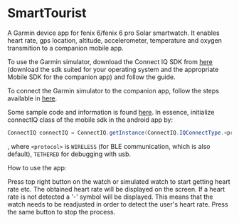 # SmartTourist

A Garmin device app for fenix 6/fenix 6 pro Solar smartwatch.
It enables heart rate, gps location, altitude, accelerometer, temperature and oxygen transmition to a companion mobile app.

To use the Garmin simulator, download the Connect IQ SDK from [here](https://developer.garmin.com/connect-iq/sdk/)
(download the sdk suited for your operating system and the appropriate Mobile SDK for the companion app) and follow the guide.

To connect the Garmin simulator to the companion app, follow the steps available in [here](https://developer.garmin.com/connect-iq/core-topics/communicating-with-mobile-apps/).

Some sample code and information is found [here](https://developer.garmin.com/connect-iq/core-topics/mobile-sdk-for-android/).
In essence, initialize connectIQ class of the mobile sdk in the android app by:
``` java
ConnectIQ connectIQ = ConnectIQ.getInstance(ConnectIQ.IQConnectType.<protocol>);
```
, where ```<protocol>``` is ```WIRELESS``` (for BLE communication, which is also default), ```TETHERED``` for debugging with usb.

How to use the app:

Press top right button on the watch or simulated watch to start getting heart rate etc. The obtained heart rate will be displayed on the screen. If a heart rate is not detected a '-' symbol will be displayed. This means that the watch needs to be readjusted in order to detect the user's heart rate. Press the same button to stop the process.

